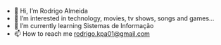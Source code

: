 - 👋 Hi, I’m Rodrigo Almeida
- 👀 I’m interested in technology, movies, tv shows, songs and games... 
- 🌱 I’m currently learning Sistemas de Informação
- 📫 How to reach me rodrigo.kpa01@gmail.com

<!---
rpereiraalmeida/rpereiraalmeida is a ✨ special ✨ repository because its `README.md` (this file) appears on your GitHub profile.
You can click the Preview link to take a look at your changes.
--->
